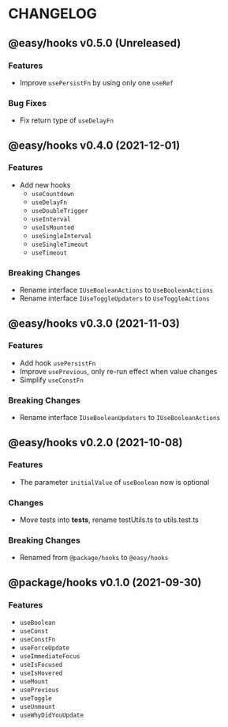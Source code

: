 # CHANGELOG
## @easy/hooks v0.5.0 (Unreleased)
### Features

- Improve `usePersistFn` by using only one `useRef`

### Bug Fixes

- Fix return type of `useDelayFn`

## @easy/hooks v0.4.0 (2021-12-01)
### Features

- Add new hooks
  - `useCountdown`
  - `useDelayFn`
  - `useDoubleTrigger`
  - `useInterval`
  - `useIsMounted`
  - `useSingleInterval`
  - `useSingleTimeout`
  - `useTimeout`

### Breaking Changes

- Rename interface `IUseBooleanActions` to `UseBooleanActions`
- Rename interface `IUseToggleUpdaters` to `UseToggleActions`

## @easy/hooks v0.3.0 (2021-11-03)
### Features

- Add hook `usePersistFn`
- Improve `usePrevious`, only re-run effect when value changes
- Simplify `useConstFn`

### Breaking Changes

- Rename interface `IUseBooleanUpdaters` to `IUseBooleanActions`

## @easy/hooks v0.2.0 (2021-10-08)
### Features

- The parameter `initialValue` of `useBoolean` now is optional

### Changes

- Move tests into __tests__, rename testUtils.ts to utils.test.ts

### Breaking Changes

- Renamed from `@package/hooks` to `@easy/hooks`

## @package/hooks v0.1.0 (2021-09-30)
### Features

- `useBoolean`
- `useConst`
- `useConstFn`
- `useForceUpdate`
- `useImmediateFocus`
- `useIsFocused`
- `useIsHovered`
- `useMount`
- `usePrevious`
- `useToggle`
- `useUnmount`
- `useWhyDidYouUpdate`
